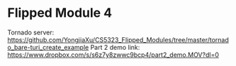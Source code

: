 # Flipped Module 4
Tornado server: https://github.com/YongjiaXu/CS5323_Flipped_Modules/tree/master/tornado_bare-turi_create_example
Part 2 demo link: https://www.dropbox.com/s/s6z7y8zwwc9bcp4/part2_demo.MOV?dl=0

